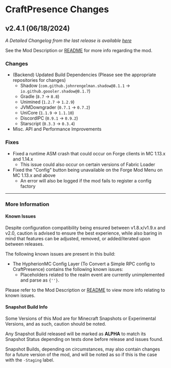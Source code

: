 # CraftPresence Changes

## v2.4.1 (06/18/2024)

_A Detailed Changelog from the last release is
available [here](https://gitlab.com/CDAGaming/CraftPresence/-/compare/release%2Fv2.4.0...release%2Fv2.4.1)_

See the Mod Description or [README](https://gitlab.com/CDAGaming/CraftPresence) for more info regarding the mod.

### Changes

* (Backend) Updated Build Dependencies (Please see the appropriate repositories for changes)
    * Shadow (`com.github.johnrengelman.shadow@8.1.1` -> `io.github.goooler.shadow@8.1.7`)
    * Gradle (`8.7` -> `8.8`)
    * Unimined (`1.2.7` -> `1.2.9`)
    * JVMDowngrader (`0.7.1` -> `0.7.2`)
    * UniCore (`1.1.9` -> `1.1.10`)
    * DiscordIPC (`0.9.1` -> `0.9.2`)
    * Starscript (`0.3.3` -> `0.3.4`)
* Misc. API and Performance Improvements

### Fixes

* Fixed a runtime ASM crash that could occur on Forge clients in MC 1.13.x and 1.14.x
    * This issue could also occur on certain versions of Fabric Loader
* Fixed the "Config" button being unavailable on the Forge Mod Menu on MC 1.13.x and above
    * An error will also be logged if the mod fails to register a config factory

___

### More Information

#### Known Issues

Despite configuration compatibility being ensured between v1.8.x/v1.9.x and v2.0,
caution is advised to ensure the best experience, while also baring in mind that features can be adjusted, removed, or
added/iterated upon between releases.

The following known issues are present in this build:

* The HypherionMC Config Layer (To Convert a Simple RPC config to CraftPresence) contains the following known issues:
    * Placeholders related to the realm event are currently unimplemented and parse as `{''}`.

Please refer to the Mod Description or [README](https://gitlab.com/CDAGaming/CraftPresence) to view more info relating
to known issues.

#### Snapshot Build Info

Some Versions of this Mod are for Minecraft Snapshots or Experimental Versions, and as such, caution should be noted.

Any Snapshot Build released will be marked as **ALPHA** to match its Snapshot Status depending on tests done before
release
and issues found.

Snapshot Builds, depending on circumstances, may also contain changes for a future version of the mod, and will be noted
as so if this is the case with the `-Staging` label.
